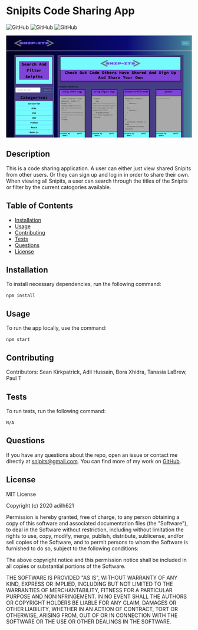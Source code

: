 # Snipits Code Sharing App

![GitHub](https://img.shields.io/github/downloads/adilh621/snip-its/total) ![GitHub](https://img.shields.io/github/languages/top/adilh621/snip-its) ![GitHub](https://img.shields.io/badge/license-MIT-green?style=flat) 

<img src="./ScreenShot.png">

## Description
This is a code sharing application. A user can either just view shared Snipits from other users. Or they can sign up and log in in order to share their own. When viewing all Snipits, a user can search through the titles of the Snipits or filter by the current catogories available.
## Table of Contents 
  - [Installation](#installation)
  - [Usage](#usage)
  - [Contributing](#contributing)
  - [Tests](#tests)
  - [Questions](#questions)
  - [License](#license)
## Installation
To install necessary dependencies, run the following command:
``` 
npm install
```
## Usage
To run the app locally, use the command:
``` 
npm start
```
## Contributing
Contributors: Sean Kirkpatrick, Adil Hussain, Bora Xhidra, Tanasia LaBrew, Paul T
## Tests
To run tests, run the following command:
```
N/A
```
## Questions
If you have any questions about the repo, open an issue or contact me directly at snipits@gmail.com. You can find more of my work on [GitHub](https://github.com/adilh621).
## License
MIT License

Copyright (c) 2020 adilh621

Permission is hereby granted, free of charge, to any person obtaining a copy
of this software and associated documentation files (the "Software"), to deal
in the Software without restriction, including without limitation the rights
to use, copy, modify, merge, publish, distribute, sublicense, and/or sell
copies of the Software, and to permit persons to whom the Software is
furnished to do so, subject to the following conditions:

The above copyright notice and this permission notice shall be included in all
copies or substantial portions of the Software.

THE SOFTWARE IS PROVIDED "AS IS", WITHOUT WARRANTY OF ANY KIND, EXPRESS OR
IMPLIED, INCLUDING BUT NOT LIMITED TO THE WARRANTIES OF MERCHANTABILITY,
FITNESS FOR A PARTICULAR PURPOSE AND NONINFRINGEMENT. IN NO EVENT SHALL THE
AUTHORS OR COPYRIGHT HOLDERS BE LIABLE FOR ANY CLAIM, DAMAGES OR OTHER
LIABILITY, WHETHER IN AN ACTION OF CONTRACT, TORT OR OTHERWISE, ARISING FROM,
OUT OF OR IN CONNECTION WITH THE SOFTWARE OR THE USE OR OTHER DEALINGS IN THE
SOFTWARE.
